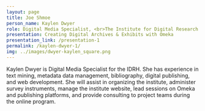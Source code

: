```yaml
---
layout: page
title: Joe Shmoe
person_name: Kaylen Dwyer
role: Digital Media Specialist, <br>The Institute for Digital Research in the Humanities, University of Kansas
presentation: Creating Digital Archives & Exhibits with Omeka
presentation_link: /presentation-1
permalink: /kaylen-dwyer-1/
img: ../images/dwyer-kaylen_square.png
---
```

Kaylen Dwyer is Digital Media Specialist for the IDRH. She has experience in text mining, metadata  data management, bibliography, digital publishing, and web development. She will assist in  organizing the institute, administer survey instruments, manage the institute website, lead sessions on  Omeka and publishing platforms, and provide consulting to project teams during the online program.